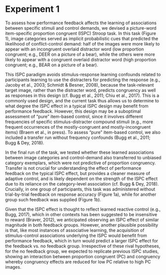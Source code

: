 # Experiment 1

To assess how performance feedback affects the learning of associations between specific stimuli and control demands, we devised a picture-word item-specific proportion congruent (ISPC) Stroop task. In this task (Figure 1), image categories served as implicit probabilistic cues that predicted the likelihood of conflict-control demand: half of the images were more likely to appear with an incongruent overlaid distractor word (low proportion congruent; e.g., DEER on a picture of a bear), while the others were more likely to appear with a congruent overlaid distractor word (high proportion congruent; e.g., BEAR on a picture of a bear). 

This ISPC paradigm avoids stimulus-response learning confounds related to participants learning to use the distracters for predicting the response (e.g., Jacoby et al., 2003; Schmidt & Besner, 2008), because the task-relevant target image, rather than the distracter word, predicts congruency as well as responses in this design (cf. Bugg et al., 2011; Chiu et al., 2017). This is a commonly used design, and the current task thus allows us to determine to what degree the ISPC effect in a typical ISPC design may benefit from performance feedback. However, this design may be a suboptimal assessment of “pure” item-based control, since it involves different frequencies of specific stimulus-distracter compound stimuli (e.g., more frequent occurrences of the mostly-congruent and mostly-incongruent items) (Braem et al., in press). To assess “pure” item-based control, we also included a transfer run without frequency confounds (Bugg et al., 2011; Bugg & Dey, 2018).

In the final run of the task, we tested whether these learned associations between image categories and control-demand also transferred to unbiased category exemplars, which were not predictive of proportion congruency. Transfer is not crucial for understanding the effect of performance feedback on the typical ISPC effect, but provides a cleaner measure of adaptive control, and is likely dependent on the strength of the ISPC effect due to its reliance on the category-level association (cf. Bugg & Dey, 2018). Crucially, in one group of participants, this task was administered without trial-by-trial feedback on response accuracy (Figure 1a), while for another group such feedback was supplied (Figure 1b).

Given that the ISPC effect is thought to reflect learned reactive control (e.g., Bugg, 2017), which in other contexts has been suggested to be insensitive to reward (Braver, 2012), we anticipated observing an ISPC effect of similar magnitude in both feedback groups. However, another plausible possibility is that, like most instances of associative learning, the acquisition of stimulus-control associations underlying the ISPC would benefit from performance feedback, which in turn would predict a larger ISPC effect for the feedback vs. no feedback group. Irrespective of these rival hypotheses, for the no feedback group, we expected to replicate previous ISPC studies, showing an interaction between proportion congruent (PC) and congruency whereby congruency effects are reduced for low PC relative to high PC images. 
